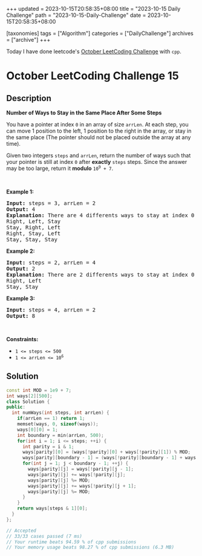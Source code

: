 +++
updated = 2023-10-15T20:58:35+08:00
title = "2023-10-15 Daily Challenge"
path = "2023-10-15-Daily-Challenge"
date = 2023-10-15T20:58:35+08:00

[taxonomies]
tags = ["Algorithm"]
categories = ["DailyChallenge"]
archives = ["archive"]
+++

Today I have done leetcode's [October LeetCoding Challenge](https://leetcode.com/problems/number-of-ways-to-stay-in-the-same-place-after-some-steps/) with `cpp`.

<!-- more -->

# October LeetCoding Challenge 15

## Description

**Number of Ways to Stay in the Same Place After Some Steps**

<p>You have a pointer at index <code>0</code> in an array of size <code>arrLen</code>. At each step, you can move 1 position to the left, 1 position to the right in the array, or stay in the same place (The pointer should not be placed outside the array at any time).</p>

<p>Given two integers <code>steps</code> and <code>arrLen</code>, return the number of ways such that your pointer is still at index <code>0</code> after <strong>exactly</strong> <code>steps</code> steps. Since the answer may be too large, return it <strong>modulo</strong> <code>10<sup>9</sup> + 7</code>.</p>

<p>&nbsp;</p>
<p><strong class="example">Example 1:</strong></p>

<pre>
<strong>Input:</strong> steps = 3, arrLen = 2
<strong>Output:</strong> 4
<strong>Explanation: </strong>There are 4 differents ways to stay at index 0 after 3 steps.
Right, Left, Stay
Stay, Right, Left
Right, Stay, Left
Stay, Stay, Stay
</pre>

<p><strong class="example">Example 2:</strong></p>

<pre>
<strong>Input:</strong> steps = 2, arrLen = 4
<strong>Output:</strong> 2
<strong>Explanation:</strong> There are 2 differents ways to stay at index 0 after 2 steps
Right, Left
Stay, Stay
</pre>

<p><strong class="example">Example 3:</strong></p>

<pre>
<strong>Input:</strong> steps = 4, arrLen = 2
<strong>Output:</strong> 8
</pre>

<p>&nbsp;</p>
<p><strong>Constraints:</strong></p>

<ul>
	<li><code>1 &lt;= steps &lt;= 500</code></li>
	<li><code>1 &lt;= arrLen &lt;= 10<sup>6</sup></code></li>
</ul>


## Solution

``` cpp
const int MOD = 1e9 + 7;
int ways[2][500];
class Solution {
public:
  int numWays(int steps, int arrLen) {
    if(arrLen == 1) return 1;
    memset(ways, 0, sizeof(ways));
    ways[0][0] = 1;
    int boundary = min(arrLen, 500);
    for(int i = 1; i <= steps; ++i) {
      int parity = i & 1;
      ways[parity][0] = (ways[!parity][0] + ways[!parity][1]) % MOD;
      ways[parity][boundary - 1] = (ways[!parity][boundary - 1] + ways[!parity][boundary - 2]) % MOD;
      for(int j = 1; j < boundary - 1; ++j) {
        ways[parity][j] = ways[!parity][j - 1];
        ways[parity][j] += ways[!parity][j];
        ways[parity][j] %= MOD;
        ways[parity][j] += ways[!parity][j + 1];
        ways[parity][j] %= MOD;
      }
    }
    return ways[steps & 1][0];
  }
};

// Accepted
// 33/33 cases passed (7 ms)
// Your runtime beats 94.59 % of cpp submissions
// Your memory usage beats 98.27 % of cpp submissions (6.3 MB)
```
